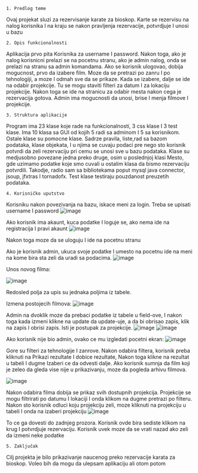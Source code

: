 
    1. Predlog teme

Ovaj projekat sluzi za rezervisanje karate za bioskop. Karte se rezervisu na nalog korisnika I na kraju se nakon pravljenja rezervacije, potvrdjuje I unosi u bazu
   
    2. Opis funkcionalnosti

Aplikacija prvo pita Korisnika za username I password. Nakon toga, ako je nalog korisnicni prelazi se na pocetnu stranu, ako je admin nalog, onda se prelazi na stranu sa admin komandama. Ako se korisnik ulogovao, dobija mogucnost, prvo da izabere film. Moze da se pretrazi po zanru I po tehnologiji, a moze I odmah sve da se prikaze. Kada se izabere, dalje se ide na odabir projekcije. Tu se mogu staviti filteri za datum I za lokaciju projekcije. Nakon toga se ide na stranicu za odabir mesta nakon cega je rezervacija gotova. Admin ima mogucnosti da unosi, brise I menja filmove I projekcije. 
    
    3. Struktura aplikacije

Program ima 23 klase koje rade na funkcionalnosti, 3 css klase I 3 test klase. Ima 10 klasa sa GUI od kojih 5 radi sa adminom I 5 sa korisnikom. Ostale klase su pomocne klase. Sadrze pravila, liste,rad sa bazom podataka,  klase objekata, I u njima se cuvaju podaci pre nego sto korisnik potvrdi da zeli rezervaciju pri cemu se unosi sve u bazu podataka. Klase su medjusobno povezane jedna preko druge, osim u poslednjoj klasi Mesto, gde uzimamo podatke koje smo cuvali u ostalim klasa da bismo rezervaciju potvrdili. Takodje, radio sam sa bibliotekama poput mysql java connector, jsoup, jfxtras I tornadofx. Test klase testiraju pouzdanost preuzetih podataka.


    4. Korisničko uputstvo


Korisniku nakon povezivanja na bazu, iskace meni za login. Treba se upisati username I password
![image](https://user-images.githubusercontent.com/67857389/176937269-31a21123-9745-493d-9a30-c6a109b43be1.png)


Ako korisnik ima akaunt, kuca podatke I loguje se, ako nema ide na registracija I pravi akaunt
![image](https://user-images.githubusercontent.com/67857389/176937312-49c597d0-a8e7-4d9a-8312-842b5324f2a7.png)

Nakon toga moze da se uloguju I ide na pocetnu stranu

Ako je korisnik admin, ukuca svoje podatke I  umesto na pocetnu ide na meni na kome bira sta zeli da uradi sa podacima.
![image](https://user-images.githubusercontent.com/67857389/176937321-a845521d-7c42-40fe-b1ce-6b2f8a8a7c20.png)

Unos novog filma: 

![image](https://user-images.githubusercontent.com/67857389/176937346-df8db98c-8779-4aef-a040-12be46a3b241.png)

Redosled polja za upis su jednaka poljima iz tabele. 

Izmena postojecih filmova: 
![image](https://user-images.githubusercontent.com/67857389/176937359-c34ed149-e534-41ef-96e0-eae6a113d314.png)


Admin na dvoklik moze da prebaci podatke iz tabele u field-ove, I nakon toga kada izmeni klikne na update da update-uje, a da bi obrisao zapis, klik na zapis I obrisi zapis. Isti je postupak za projekcije.
![image](https://user-images.githubusercontent.com/67857389/176937404-4094e278-aca2-4538-8870-5dca4fc796c5.png)
![image](https://user-images.githubusercontent.com/67857389/176937408-070a7484-dc11-4404-a0be-823114856af1.png)


Ako korisnik nije bio admin, ovako ce mu izgledati pocetni ekran:
![image](https://user-images.githubusercontent.com/67857389/176937422-aa403078-5434-4a04-9e20-95fc03f618bd.png)

Gore su filteri za tehnologije I zanrove. Nakon odabira filtera, korisnik preba kliknuti na Prikazi rezultate I dobice rezultate, Nakon toga klikne na rezultat u tabeli I dugme Izaberi ce da odvesti dalje. Ako korisnik sumnja da film koji je zeleo da gleda vise nije u prikazivanju, moze da pogleda arhivu filmova.

![image](https://user-images.githubusercontent.com/67857389/176937511-5fa26b6a-020e-4d40-9904-4f80c97ff3cf.png)


Nakon odabira filma dobija se prikaz svih dostupnih projekcija. Projekcije se mogu filtrirati po datumu I lokaciji I onda klikom na dugme pretrazi po filteru. Nakon sto korisnik odluci koju projekciju zeli, moze kliknuti na projekciju u tabeli I onda na izaberi projekciju
![image](https://user-images.githubusercontent.com/67857389/176937527-06be4394-de9b-4ceb-989b-8233cc3431d4.png)


To ce ga dovesti do zadnjeg prozora. Korisnik ovde bira sediste klikom na krug I potvrdjuje rezervaciju. Korisnik uvek moze da se vrati nazad ako zeli da izmeni neke podatke


    5. Zaključak

Cilj projekta je bilo prikazivanje naucenog preko rezervacije karata za bioskop. Voleo bih da mogu da ulepsam aplikaciju ali otom potom
